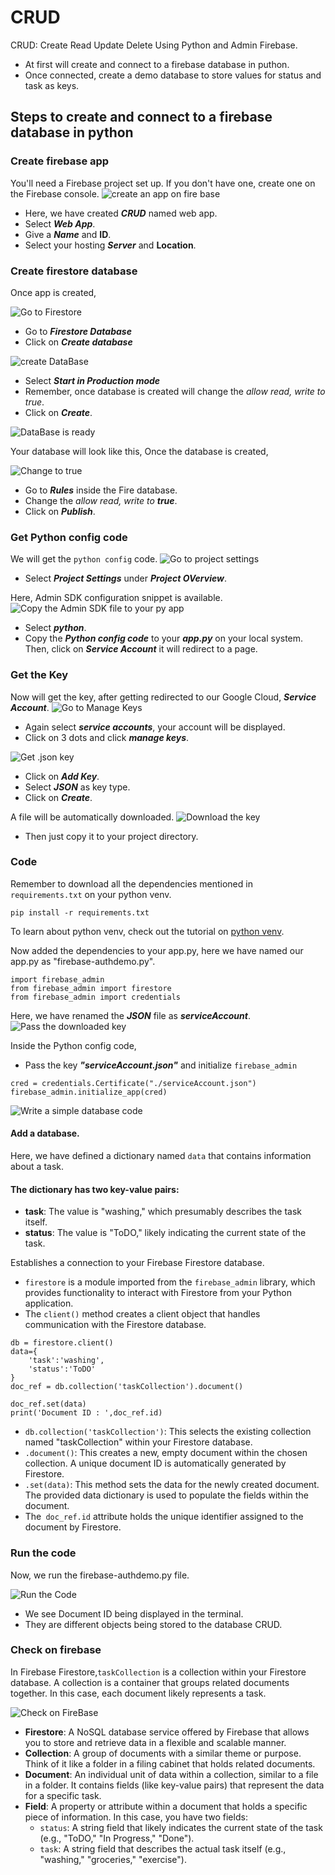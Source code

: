 # CRUD
CRUD: Create Read Update Delete Using Python and Admin Firebase.
- At first will create and connect to a firebase database in puthon.
- Once connected, create a demo database to store values for status and task as keys.

## Steps to create and connect to a firebase database in python
### Create firebase app
You'll need a Firebase project set up. If you don't have one, create one on the Firebase console.
<img src="https://github.com/iamrajharshit/firebaseCRUD/blob/main/img/create%20an%20app.png" title="create an app on fire base" alt="create an app on fire base" />&nbsp; 

- Here, we have created ***CRUD*** named web app.
- Select ***Web App***.
- Give a ***Name*** and **ID**.
- Select your hosting ***Server*** and **Location**. 

### Create firestore database
Once app is created,


<img src="https://github.com/iamrajharshit/firebaseCRUD/blob/main/img/Firestore%20create%20db.png" title="Go to Firestore" alt="Go to Firestore" />&nbsp; 

- Go to ***Firestore Database***
- Click on ***Create database***


<img src="https://github.com/iamrajharshit/firebaseCRUD/blob/main/img/creating%20db.png" title="create DataBase" alt="create DataBase" />&nbsp;

- Select ***Start in Production mode***
- Remember, once database is created will change the *allow read, write to true*.
- Click on ***Create***.

<img src="https://github.com/iamrajharshit/firebaseCRUD/blob/main/img/database%20is%20ready.png" title="DataBase is ready" alt="DataBase is ready" />&nbsp;

Your database will look like this,
Once the database is created,

<img src="https://github.com/iamrajharshit/firebaseCRUD/blob/main/img/change%20to%20true.png" title="Change to true" alt="Change to true" />&nbsp;

- Go to **_Rules_** inside the Fire database.
- Change the *allow read, write to __true__*.
- Click on *__Publish__*.

### Get Python config code
We will get the `python config` code.
<img src="https://github.com/iamrajharshit/firebaseCRUD/blob/main/img/project%20setting.png" title="Go to project settings" alt="Go to project settings" />&nbsp;

- Select ***Project Settings*** under ***Project OVerview***.

Here, Admin SDK configuration snippet is available.
<img src="https://github.com/iamrajharshit/firebaseCRUD/blob/main/img/copy%20the%20admin%20sdk%20code.png" title="Copy the Admin SDK file to your py app" alt="Copy the Admin SDK file to your py app" />&nbsp;

- Select ***python***.
- Copy the ***Python config code*** to your ***app.py*** on your local system.
Then, click on ***Service Account*** it will redirect to a page.

### Get the Key
Now will get the key, after getting redirected to our Google Cloud, ***Service Account***. 
<img src="https://github.com/iamrajharshit/firebaseCRUD/blob/main/img/manage%20keys.png" title="Go to Manage Keys" alt="Go to Manage Keys" />&nbsp;

- Again select ***service accounts***, your account will be displayed.
- Click on 3 dots and click ***manage keys***.

<img src="https://github.com/iamrajharshit/firebaseCRUD/blob/main/img/get%20json%20key.png" title="Get .json key" alt="Get .json key" />&nbsp;

- Click on **_Add Key_**.
- Select ***JSON*** as key type.
- Click on ***Create***.

A file will be automatically downloaded.
<img src="https://github.com/iamrajharshit/firebaseCRUD/blob/main/img/downloaded%20key.png" title="Download the key" alt="Download the key" />&nbsp;

- Then just copy it to your project directory.

### Code

Remember to download all the dependencies mentioned in `requirements.txt` on your python venv.

```
pip install -r requirements.txt
```
To learn about python venv, check out the tutorial on [python venv](https://youtu.be/Gl88lVQOYAY?si=eS2d1xIaj1JqP9Yd).

Now added the dependencies to your app.py, here we have named our app.py as "firebase-authdemo.py".
```
import firebase_admin
from firebase_admin import firestore
from firebase_admin import credentials
```

Here, we have renamed the ***JSON*** file as ***serviceAccount***.
<img src="https://github.com/iamrajharshit/firebaseCRUD/blob/main/img/pass%20to%20code%20.png" title="Pass the downloaded key" alt="Pass the downloaded key" />&nbsp;

Inside the Python config code, 
- Pass the key ***"serviceAccount.json"*** and initialize `firebase_admin`

```
cred = credentials.Certificate("./serviceAccount.json")
firebase_admin.initialize_app(cred)

```


<img src="https://github.com/iamrajharshit/firebaseCRUD/blob/main/img/database%20code.png" title="Write a simple database code" alt="Write a simple database code" />&nbsp;

#### Add a database.
Here, we have defined a dictionary named `data` that contains information about a task.

#### The dictionary has two key-value pairs:
- **task**: The value is "washing," which presumably describes the task itself.
- **status**: The value is "ToDO," likely indicating the current state of the task.

Establishes a connection to your Firebase Firestore database.
- `firestore` is a module imported from the `firebase_admin` library, which provides functionality to interact with Firestore from your Python application.
- The `client()` method creates a client object that handles communication with the Firestore database.

```
db = firestore.client()
data={
    'task':'washing',
    'status':'ToDO'
}
doc_ref = db.collection('taskCollection').document()

doc_ref.set(data)
print('Document ID : ',doc_ref.id)
```

- `db.collection('taskCollection')`: This selects the existing collection named "taskCollection" within your Firestore database.
- `.document()`: This creates a new, empty document within the chosen collection. A unique document ID is automatically generated by Firestore.
- `.set(data)`: This method sets the data for the newly created document. The provided data dictionary is used to populate the fields within the document.
- The` doc_ref.id` attribute holds the unique identifier assigned to the document by Firestore.

### Run the code

Now, we run the firebase-authdemo.py file.

<img src="https://github.com/iamrajharshit/firebaseCRUD/blob/main/img/run%20the%20code%20.png" title="Run the code" alt="Run the Code" />&nbsp;

- We see Document ID being displayed in the terminal.
- They are different objects being stored to the database CRUD.

### Check on firebase

In Firebase Firestore,`taskCollection` is a collection within your Firestore database. A collection is a container that groups related documents together. In this case, each document likely represents a task.

<img src="https://github.com/iamrajharshit/firebaseCRUD/blob/main/img/stored%20in%20firebase.png" title="Check on FireBase" alt="Check on FireBase" />&nbsp;

- **Firestore**: A NoSQL database service offered by Firebase that allows you to store and retrieve data in a flexible and scalable manner.
- **Collection**: A group of documents with a similar theme or purpose. Think of it like a folder in a filing cabinet that holds related documents.
- **Document**: An individual unit of data within a collection, similar to a file in a folder. It contains fields (like key-value pairs) that represent the data for a specific task.
- **Field**: A property or attribute within a document that holds a specific piece of information. In this case, you have two fields:
    - `status`: A string field that likely indicates the current state of the task (e.g., "ToDO," "In Progress," "Done").
    - `task`: A string field that describes the actual task itself (e.g., "washing," "groceries," "exercise").


